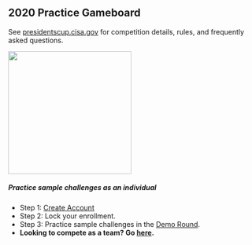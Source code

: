 <div class="text-center">
      <div class="card p-0">
            <div class="card-body py-0">
                <div class="row">
                    <div class="col text-left">
                        <h2>2020 Practice Gameboard</h2>
                        <p>
                        See <a href="presidentscup.cisa.gov">presidentscup.cisa.gov</a> for competition details, rules, and frequently asked questions.
                        </p>
                    </div>
                    <div class="col px-0">
                        <img height="250px" src="https://files-presidentscup.cisa.gov/img/pc_eagle_glitch.gif" />
                    </div>
                </div>
            </div>
        </div>
</div>

<div class="row">
    <div class="col-12">
    <h5>Practice sample challenges as an individual</h5>
    <ul class="list-unstyled">
        <li class="pb-2">Step 1: <a href="https://id-presidentscup.cisa.gov/account/register?returnUrl=https%3A%2F%2Fsolo-presidentscup.cisa.gov" class="btn btn-md btn-success-alt text-uppercase m-2">Create Account</a></li>
        <li class="pb-2">Step 2: Lock your enrollment.</li>
        <li class="pb-2">Step 3: Practice sample challenges in the <a href="https://solo-presidentscup.cisa.gov/home/board/2da89883a896847541e82c8e1a2daea7ad18dfe1">Demo Round</a>.</li>
        <li><strong>Looking to compete as a team? Go <a href="https://team-presidentscup.cisa.gov">here</a>.</strong></li>
    </ul>
    </div>
</div>

